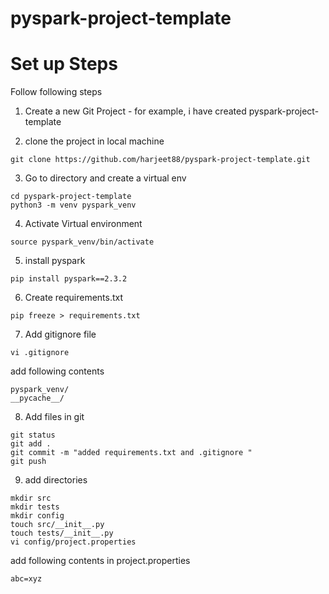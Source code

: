 # pyspark-project-template

# Set up Steps
Follow following steps

1. Create a new Git Project - for example, i have created pyspark-project-template

2. clone the project in local machine
```
git clone https://github.com/harjeet88/pyspark-project-template.git
```
3. Go to directory and create a virtual env
```
cd pyspark-project-template
python3 -m venv pyspark_venv
```
4. Activate Virtual environment
```
source pyspark_venv/bin/activate
```
5. install pyspark
```
pip install pyspark==2.3.2
```
6. Create requirements.txt
```
pip freeze > requirements.txt
```
7. Add gitignore file
  ```
  vi .gitignore
  ```
add following contents
  ```
  pyspark_venv/
  __pycache__/
  ```
8. Add files in git
```
git status
git add .
git commit -m "added requirements.txt and .gitignore "
git push
```

9. add directories
```
mkdir src
mkdir tests
mkdir config
touch src/__init__.py
touch tests/__init__.py
vi config/project.properties
```
add following contents in project.properties
```
abc=xyz
```
